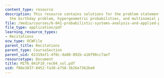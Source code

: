 ```yaml
---
content_type: resource
description: This resource contains solutions for the problem statements related to
  the birthday problem, hypergeometric probabilities, and multinomial probabilities.
file: /media/courses/6-041-probabilistic-systems-analysis-and-applied-probability-fall-2010/f86e38378452fa30e7583b26e7362be0_MIT6_041F10_rec04_sol.pdf
file_type: application/pdf
learning_resource_types:
- Recitations
ocw_type: OCWFile
parent_title: Recitations
parent_type: CourseSection
parent_uid: 61319af1-4f0c-da08-892b-a16f98cc7ae7
resourcetype: Document
title: MIT6_041F10_rec04_sol.pdf
uid: f86e3837-8452-fa30-e758-3b26e7362be0
---
```

